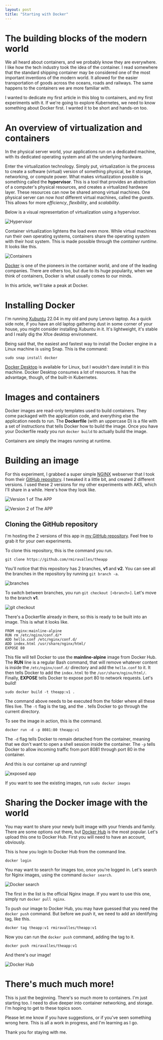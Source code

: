 ```yaml
---
layout: post
title: "Starting with Docker"
---
```

# The building blocks of the modern world

We all heard about containers, and we probably know they are everywhere. I like how the tech industry took the idea of the container.
I read somewhere that the standard shipping container may be considered one of the most important inventions of the modern world.
It allowed for the easier transportation of goods across the oceans, roads and railways. The same happens to the containers we are more familiar with.

I wanted to dedicate my first article in this blog to containers, and my first experiments with it. If we're going to explore Kubernetes,
we need to know something about Docker first. I wanted it to be short and hands-on too.

# An overview of virtualization and containers

In the physical server world, your applications run on a dedicated machine, with its dedicated operating system and all the underlying hardware.

Enter the virtualization technology. Simply put, virtualization is the process to create a software (virtual) version of something physical, be it storage, networking, or compute power. What makes virtualization possible is something called the **hypervisor**. This is a tool that provides an abstraction of a computer's physical resources, and creates a virtualized hardware layer. These resources can now be shared among virtual machines. One physical server can now *host* different virtual machines, called the *guests*. This allows for more *efficiency*, *flexibility*, and *scalability*.

Below is a visual representation of virtualization using a hypervisor.

![Hypervisor](../assets/images/hypervisor.jpg)

Container virtualization lightens the load even more. While virtual machines run their own operating systems, containers share the operating system with their host system. This is made possible through the *container runtime*. It looks like this.

![Containers](../assets/images/containers.jpg)

[Docker](https://www.docker.com/) is one of the pioneers in the container world, and one of the leading companies. There are others too, but due to its huge popularity, when we think of containers, Docker is what usually comes to our minds.

In this article, we'll take a peak at Docker.

# Installing Docker

I'm running [Xubuntu](https://xubuntu.org/) 22.04 in my old and puny Lenovo laptop. As a quick side note, if you have an old laptop
gathering dust in some corner of your house, you might consider installing Xubuntu in it. It's lightweight, it's stable and
I really dig the Xfce desktop environment.

Being said that, the easiest and fastest way to install the Docker engine in a Linux machine is using Snap. This is the command:

`sudo snap install docker`

[Docker Desktop](https://docs.docker.com/desktop/install/linux-install/) is available for Linux, but I wouldn't dare install it
in this machine. Docker Desktop consumes a lot of resources. It has the advantage, though, of the built-in Kubernetes. 

# Images and containers

Docker images are read-only templates used to build containers. They come packaged with the application code, and everything else the application needs to run. The **Dockerfile** (with an uppercase D) is a file with a set of instructions that tells Docker how to build the image. Once you have your Dockerfile ready you run `docker build` to actually build the image.

Containers are simply the images running at runtime.

# Building an image

For this experiment, I grabbed a super simple [NGINX](https://www.nginx.com/) webserver that I took from their [GitHub repository](https://github.com/nginxinc/NGINX-Demos/tree/master/nginx-hello). I tweaked it a little bit, and created 2 different versions. I used these 2 versions for my other experiments with AKS, which I'll share in a while. Here's how they look like.

![Version 1 of The APP](../assets/images/theappv1.png)

![Version 2 of The APP](../assets/images/theappv2.png)

## Cloning the GitHub repository

I'm hosting the 2 versions of this app in [my GitHub repository](https://github.com/rmiravalles/theapp). Feel free to grab it for your own experiments.

To clone this repository, this is the command you run.

`git clone https://github.com/rmiravalles/theapp`

You'll notice that this repository has 2 branches, **v1** and **v2**. You can see all the branches in the repository by running `git branch -a`.

![branches](../assets/images/gitbranch.png)

To switch between branches, you run `git checkout [<branch>]`. Let's move to the branch **v1**.

![git checkout](../assets/images/gitcheckoutv1.png)

There's a Dockerfile already in there, so this is ready to be built into an image. This is what it looks like.

```
FROM nginx:mainline-alpine
RUN rm /etc/nginx/conf.d/*
ADD hello.conf /etc/nginx/conf.d/
ADD index.html /usr/share/nginx/html/
EXPOSE 80
```
This file will tell Docker to use the **mainline-alpine** image from Docker Hub. The **RUN** line is a regular Bash command, that will remove whatever content is inside the `/etc/nginx/conf.d/` directory and add the `hello.conf` to it. It then tells Docker to add the `index.html` to the `/usr/share/nginx/html/`. Finally, **EXPOSE** tells Docker to expose port 80 to network requests. Let's build!

`sudo docker build -t theapp:v1 .`

The command above needs to be executed from the folder where all these files live. The `-t` flag is the tag, and the `.` tells Docker to go through the current directory.

To see the image in action, this is the command.

`docker run -d -p 8081:80 theapp:v1`

The `-d` flag tells Docker to remain detached from the container, meaning that we don't want to open a shell session inside the container. The `-p` tells Docker to allow incoming traffic from port 8081 through port 80 in the container.

And this is our container up and running!

![exposed app](../assets/images/exposedv1local.png)

If you want to see the existing images, run `sudo docker images`

# Sharing the Docker image with the world

You may want to share your newly built image with your friends and family. There are some options out there, but [Docker Hub](https://hub.docker.com/) is the most popular. Let's upload this one to Docker Hub. First you will need to have an account, obviously.

This is how you login to Docker Hub from the command line.

`docker login`

You may want to search for images too, once you're logged in. Let's search for Nginx images, using the command `docker search`.

![Docker search](../assets/images/dockersearch.png)

The first in the list is the official Nginx image. If you want to use this one, simply run `docker pull nginx`.

To push our image to Docker Hub, you may have guessed that you need the `docker push` command. But before we push it, we need to add an identifying tag, like this.

`docker tag theapp:v1 rmiravalles/theapp:v1`

Now you can run the `docker push` command, adding the tag to it.

`docker push rmiravalles/theapp:v1`

And there's our image!

![Docker Hub](../assets/images/dockerhub.png)

# There's much much more!

This is just the beginning. There's so much more to containers. I'm just starting too. I need to dive deeper into container networking, and storage. I'm hoping to get to these topics soon.

Please let me know if you have suggestions, or if you've seen something wrong here. This is all a work in progress, and I'm learning as I go.

Thank you for staying with me.







